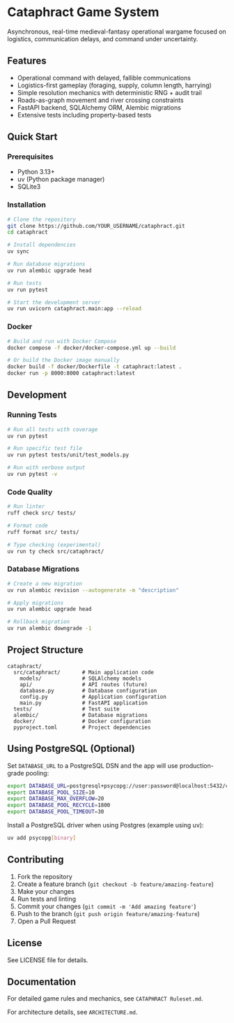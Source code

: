 # Cataphract Game System

Asynchronous, real-time medieval-fantasy operational wargame focused on logistics,
communication delays, and command under uncertainty.

## Features

- Operational command with delayed, fallible communications
- Logistics-first gameplay (foraging, supply, column length, harrying)
- Simple resolution mechanics with deterministic RNG + audit trail
- Roads-as-graph movement and river crossing constraints
- FastAPI backend, SQLAlchemy ORM, Alembic migrations
- Extensive tests including property-based tests

## Quick Start

### Prerequisites

- Python 3.13+
- uv (Python package manager)
- SQLite3

### Installation

```bash
# Clone the repository
git clone https://github.com/YOUR_USERNAME/cataphract.git
cd cataphract

# Install dependencies
uv sync

# Run database migrations
uv run alembic upgrade head

# Run tests
uv run pytest

# Start the development server
uv run uvicorn cataphract.main:app --reload
```

### Docker

```bash
# Build and run with Docker Compose
docker compose -f docker/docker-compose.yml up --build

# Or build the Docker image manually
docker build -f docker/Dockerfile -t cataphract:latest .
docker run -p 8000:8000 cataphract:latest
```

## Development

### Running Tests

```bash
# Run all tests with coverage
uv run pytest

# Run specific test file
uv run pytest tests/unit/test_models.py

# Run with verbose output
uv run pytest -v
```

### Code Quality

```bash
# Run linter
ruff check src/ tests/

# Format code
ruff format src/ tests/

# Type checking (experimental)
uv run ty check src/cataphract/
```

### Database Migrations

```bash
# Create a new migration
uv run alembic revision --autogenerate -m "description"

# Apply migrations
uv run alembic upgrade head

# Rollback migration
uv run alembic downgrade -1
```

## Project Structure

```
cataphract/
  src/cataphract/       # Main application code
    models/             # SQLAlchemy models
    api/                # API routes (future)
    database.py         # Database configuration
    config.py           # Application configuration
    main.py             # FastAPI application
  tests/                # Test suite
  alembic/              # Database migrations
  docker/               # Docker configuration
  pyproject.toml        # Project dependencies
```

## Using PostgreSQL (Optional)

Set `DATABASE_URL` to a PostgreSQL DSN and the app will use production-grade pooling:

```bash
export DATABASE_URL=postgresql+psycopg://user:password@localhost:5432/cataphract
export DATABASE_POOL_SIZE=10
export DATABASE_MAX_OVERFLOW=20
export DATABASE_POOL_RECYCLE=1800
export DATABASE_POOL_TIMEOUT=30
```

Install a PostgreSQL driver when using Postgres (example using uv):

```bash
uv add psycopg[binary]
```

## Contributing

1. Fork the repository
2. Create a feature branch (`git checkout -b feature/amazing-feature`)
3. Make your changes
4. Run tests and linting
5. Commit your changes (`git commit -m 'Add amazing feature'`)
6. Push to the branch (`git push origin feature/amazing-feature`)
7. Open a Pull Request

## License

See LICENSE file for details.

## Documentation

For detailed game rules and mechanics, see `CATAPHRACT Ruleset.md`.

For architecture details, see `ARCHITECTURE.md`.
